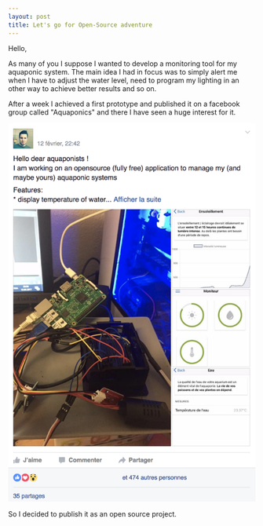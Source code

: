 ```yaml
---
layout: post
title: Let's go for Open-Source adventure
---
```


Hello,

As many of you I suppose I wanted to develop a monitoring tool for my aquaponic system. The main idea I had in focus was
to simply alert me when I have to adjust the water level, need to program my lighting in an other way to achieve better results and so on.

After a week I achieved a first prototype and published it on a facebook group called "Aquaponics" and there I have seen a huge interest for it.

![Printscreen of the facebook group page][facebook-printscreen]

So I decided to publish it as an open source project.

[facebook-printscreen]: /images/posts/lets-go/aquaponic-facebook-prtscr.png "Printscreen of the facebook group page"